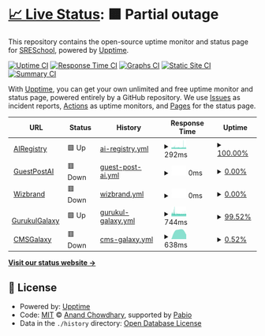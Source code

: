 # [📈 Live Status](https://SRESchool.github.io/AllWizbrand-monitor-upptime): <!--live status--> **🟧 Partial outage**

This repository contains the open-source uptime monitor and status page for [SRESchool](https://SRESchool.github.io/AllWizbrand-monitor-upptime), powered by [Upptime](https://github.com/upptime/upptime).

[![Uptime CI](https://github.com/SRESchool/AllWizbrand-monitor-upptime/workflows/Uptime%20CI/badge.svg)](https://github.com/SRESchool/AllWizbrand-monitor-upptime/actions?query=workflow%3A%22Uptime+CI%22)
[![Response Time CI](https://github.com/SRESchool/AllWizbrand-monitor-upptime/workflows/Response%20Time%20CI/badge.svg)](https://github.com/SRESchool/AllWizbrand-monitor-upptime/actions?query=workflow%3A%22Response+Time+CI%22)
[![Graphs CI](https://github.com/SRESchool/AllWizbrand-monitor-upptime/workflows/Graphs%20CI/badge.svg)](https://github.com/SRESchool/AllWizbrand-monitor-upptime/actions?query=workflow%3A%22Graphs+CI%22)
[![Static Site CI](https://github.com/SRESchool/AllWizbrand-monitor-upptime/workflows/Static%20Site%20CI/badge.svg)](https://github.com/SRESchool/AllWizbrand-monitor-upptime/actions?query=workflow%3A%22Static+Site+CI%22)
[![Summary CI](https://github.com/SRESchool/AllWizbrand-monitor-upptime/workflows/Summary%20CI/badge.svg)](https://github.com/SRESchool/AllWizbrand-monitor-upptime/actions?query=workflow%3A%22Summary+CI%22)

With [Upptime](https://upptime.js.org), you can get your own unlimited and free uptime monitor and status page, powered entirely by a GitHub repository. We use [Issues](https://github.com/SRESchool/AllWizbrand-monitor-upptime/issues) as incident reports, [Actions](https://github.com/SRESchool/AllWizbrand-monitor-upptime/actions) as uptime monitors, and [Pages](https://SRESchool.github.io/AllWizbrand-monitor-upptime) for the status page.

<!--start: status pages-->
<!-- This summary is generated by Upptime (https://github.com/upptime/upptime) -->
<!-- Do not edit this manually, your changes will be overwritten -->
<!-- prettier-ignore -->
| URL | Status | History | Response Time | Uptime |
| --- | ------ | ------- | ------------- | ------ |
| <img alt="" src="https://icons.duckduckgo.com/ip3/airegistry.co.ico" height="13"> [AIRegistry](https://airegistry.co) | 🟩 Up | [ai-registry.yml](https://github.com/SRESchool/AllWizbrand-monitor-upptime/commits/HEAD/history/ai-registry.yml) | <details><summary><img alt="Response time graph" src="./graphs/ai-registry/response-time-week.png" height="20"> 292ms</summary><br><a href="https://SRESchool.github.io/AllWizbrand-monitor-upptime/history/ai-registry"><img alt="Response time 292" src="https://img.shields.io/endpoint?url=https%3A%2F%2Fraw.githubusercontent.com%2FSRESchool%2FAllWizbrand-monitor-upptime%2FHEAD%2Fapi%2Fai-registry%2Fresponse-time.json"></a><br><a href="https://SRESchool.github.io/AllWizbrand-monitor-upptime/history/ai-registry"><img alt="24-hour response time 289" src="https://img.shields.io/endpoint?url=https%3A%2F%2Fraw.githubusercontent.com%2FSRESchool%2FAllWizbrand-monitor-upptime%2FHEAD%2Fapi%2Fai-registry%2Fresponse-time-day.json"></a><br><a href="https://SRESchool.github.io/AllWizbrand-monitor-upptime/history/ai-registry"><img alt="7-day response time 292" src="https://img.shields.io/endpoint?url=https%3A%2F%2Fraw.githubusercontent.com%2FSRESchool%2FAllWizbrand-monitor-upptime%2FHEAD%2Fapi%2Fai-registry%2Fresponse-time-week.json"></a><br><a href="https://SRESchool.github.io/AllWizbrand-monitor-upptime/history/ai-registry"><img alt="30-day response time 292" src="https://img.shields.io/endpoint?url=https%3A%2F%2Fraw.githubusercontent.com%2FSRESchool%2FAllWizbrand-monitor-upptime%2FHEAD%2Fapi%2Fai-registry%2Fresponse-time-month.json"></a><br><a href="https://SRESchool.github.io/AllWizbrand-monitor-upptime/history/ai-registry"><img alt="1-year response time 292" src="https://img.shields.io/endpoint?url=https%3A%2F%2Fraw.githubusercontent.com%2FSRESchool%2FAllWizbrand-monitor-upptime%2FHEAD%2Fapi%2Fai-registry%2Fresponse-time-year.json"></a></details> | <details><summary><a href="https://SRESchool.github.io/AllWizbrand-monitor-upptime/history/ai-registry">100.00%</a></summary><a href="https://SRESchool.github.io/AllWizbrand-monitor-upptime/history/ai-registry"><img alt="All-time uptime 100.00%" src="https://img.shields.io/endpoint?url=https%3A%2F%2Fraw.githubusercontent.com%2FSRESchool%2FAllWizbrand-monitor-upptime%2FHEAD%2Fapi%2Fai-registry%2Fuptime.json"></a><br><a href="https://SRESchool.github.io/AllWizbrand-monitor-upptime/history/ai-registry"><img alt="24-hour uptime 100.00%" src="https://img.shields.io/endpoint?url=https%3A%2F%2Fraw.githubusercontent.com%2FSRESchool%2FAllWizbrand-monitor-upptime%2FHEAD%2Fapi%2Fai-registry%2Fuptime-day.json"></a><br><a href="https://SRESchool.github.io/AllWizbrand-monitor-upptime/history/ai-registry"><img alt="7-day uptime 100.00%" src="https://img.shields.io/endpoint?url=https%3A%2F%2Fraw.githubusercontent.com%2FSRESchool%2FAllWizbrand-monitor-upptime%2FHEAD%2Fapi%2Fai-registry%2Fuptime-week.json"></a><br><a href="https://SRESchool.github.io/AllWizbrand-monitor-upptime/history/ai-registry"><img alt="30-day uptime 100.00%" src="https://img.shields.io/endpoint?url=https%3A%2F%2Fraw.githubusercontent.com%2FSRESchool%2FAllWizbrand-monitor-upptime%2FHEAD%2Fapi%2Fai-registry%2Fuptime-month.json"></a><br><a href="https://SRESchool.github.io/AllWizbrand-monitor-upptime/history/ai-registry"><img alt="1-year uptime 100.00%" src="https://img.shields.io/endpoint?url=https%3A%2F%2Fraw.githubusercontent.com%2FSRESchool%2FAllWizbrand-monitor-upptime%2FHEAD%2Fapi%2Fai-registry%2Fuptime-year.json"></a></details>
| <img alt="" src="https://icons.duckduckgo.com/ip3/guestpostai.com.ico" height="13"> [GuestPostAI](https://guestpostai.com) | 🟥 Down | [guest-post-ai.yml](https://github.com/SRESchool/AllWizbrand-monitor-upptime/commits/HEAD/history/guest-post-ai.yml) | <details><summary><img alt="Response time graph" src="./graphs/guest-post-ai/response-time-week.png" height="20"> 0ms</summary><br><a href="https://SRESchool.github.io/AllWizbrand-monitor-upptime/history/guest-post-ai"><img alt="Response time 0" src="https://img.shields.io/endpoint?url=https%3A%2F%2Fraw.githubusercontent.com%2FSRESchool%2FAllWizbrand-monitor-upptime%2FHEAD%2Fapi%2Fguest-post-ai%2Fresponse-time.json"></a><br><a href="https://SRESchool.github.io/AllWizbrand-monitor-upptime/history/guest-post-ai"><img alt="24-hour response time 0" src="https://img.shields.io/endpoint?url=https%3A%2F%2Fraw.githubusercontent.com%2FSRESchool%2FAllWizbrand-monitor-upptime%2FHEAD%2Fapi%2Fguest-post-ai%2Fresponse-time-day.json"></a><br><a href="https://SRESchool.github.io/AllWizbrand-monitor-upptime/history/guest-post-ai"><img alt="7-day response time 0" src="https://img.shields.io/endpoint?url=https%3A%2F%2Fraw.githubusercontent.com%2FSRESchool%2FAllWizbrand-monitor-upptime%2FHEAD%2Fapi%2Fguest-post-ai%2Fresponse-time-week.json"></a><br><a href="https://SRESchool.github.io/AllWizbrand-monitor-upptime/history/guest-post-ai"><img alt="30-day response time 0" src="https://img.shields.io/endpoint?url=https%3A%2F%2Fraw.githubusercontent.com%2FSRESchool%2FAllWizbrand-monitor-upptime%2FHEAD%2Fapi%2Fguest-post-ai%2Fresponse-time-month.json"></a><br><a href="https://SRESchool.github.io/AllWizbrand-monitor-upptime/history/guest-post-ai"><img alt="1-year response time 0" src="https://img.shields.io/endpoint?url=https%3A%2F%2Fraw.githubusercontent.com%2FSRESchool%2FAllWizbrand-monitor-upptime%2FHEAD%2Fapi%2Fguest-post-ai%2Fresponse-time-year.json"></a></details> | <details><summary><a href="https://SRESchool.github.io/AllWizbrand-monitor-upptime/history/guest-post-ai">0.00%</a></summary><a href="https://SRESchool.github.io/AllWizbrand-monitor-upptime/history/guest-post-ai"><img alt="All-time uptime 0.00%" src="https://img.shields.io/endpoint?url=https%3A%2F%2Fraw.githubusercontent.com%2FSRESchool%2FAllWizbrand-monitor-upptime%2FHEAD%2Fapi%2Fguest-post-ai%2Fuptime.json"></a><br><a href="https://SRESchool.github.io/AllWizbrand-monitor-upptime/history/guest-post-ai"><img alt="24-hour uptime 0.00%" src="https://img.shields.io/endpoint?url=https%3A%2F%2Fraw.githubusercontent.com%2FSRESchool%2FAllWizbrand-monitor-upptime%2FHEAD%2Fapi%2Fguest-post-ai%2Fuptime-day.json"></a><br><a href="https://SRESchool.github.io/AllWizbrand-monitor-upptime/history/guest-post-ai"><img alt="7-day uptime 0.00%" src="https://img.shields.io/endpoint?url=https%3A%2F%2Fraw.githubusercontent.com%2FSRESchool%2FAllWizbrand-monitor-upptime%2FHEAD%2Fapi%2Fguest-post-ai%2Fuptime-week.json"></a><br><a href="https://SRESchool.github.io/AllWizbrand-monitor-upptime/history/guest-post-ai"><img alt="30-day uptime 0.00%" src="https://img.shields.io/endpoint?url=https%3A%2F%2Fraw.githubusercontent.com%2FSRESchool%2FAllWizbrand-monitor-upptime%2FHEAD%2Fapi%2Fguest-post-ai%2Fuptime-month.json"></a><br><a href="https://SRESchool.github.io/AllWizbrand-monitor-upptime/history/guest-post-ai"><img alt="1-year uptime 0.00%" src="https://img.shields.io/endpoint?url=https%3A%2F%2Fraw.githubusercontent.com%2FSRESchool%2FAllWizbrand-monitor-upptime%2FHEAD%2Fapi%2Fguest-post-ai%2Fuptime-year.json"></a></details>
| <img alt="" src="https://icons.duckduckgo.com/ip3/wizbrand.com.ico" height="13"> [Wizbrand](https://wizbrand.com) | 🟥 Down | [wizbrand.yml](https://github.com/SRESchool/AllWizbrand-monitor-upptime/commits/HEAD/history/wizbrand.yml) | <details><summary><img alt="Response time graph" src="./graphs/wizbrand/response-time-week.png" height="20"> 0ms</summary><br><a href="https://SRESchool.github.io/AllWizbrand-monitor-upptime/history/wizbrand"><img alt="Response time 0" src="https://img.shields.io/endpoint?url=https%3A%2F%2Fraw.githubusercontent.com%2FSRESchool%2FAllWizbrand-monitor-upptime%2FHEAD%2Fapi%2Fwizbrand%2Fresponse-time.json"></a><br><a href="https://SRESchool.github.io/AllWizbrand-monitor-upptime/history/wizbrand"><img alt="24-hour response time 0" src="https://img.shields.io/endpoint?url=https%3A%2F%2Fraw.githubusercontent.com%2FSRESchool%2FAllWizbrand-monitor-upptime%2FHEAD%2Fapi%2Fwizbrand%2Fresponse-time-day.json"></a><br><a href="https://SRESchool.github.io/AllWizbrand-monitor-upptime/history/wizbrand"><img alt="7-day response time 0" src="https://img.shields.io/endpoint?url=https%3A%2F%2Fraw.githubusercontent.com%2FSRESchool%2FAllWizbrand-monitor-upptime%2FHEAD%2Fapi%2Fwizbrand%2Fresponse-time-week.json"></a><br><a href="https://SRESchool.github.io/AllWizbrand-monitor-upptime/history/wizbrand"><img alt="30-day response time 0" src="https://img.shields.io/endpoint?url=https%3A%2F%2Fraw.githubusercontent.com%2FSRESchool%2FAllWizbrand-monitor-upptime%2FHEAD%2Fapi%2Fwizbrand%2Fresponse-time-month.json"></a><br><a href="https://SRESchool.github.io/AllWizbrand-monitor-upptime/history/wizbrand"><img alt="1-year response time 0" src="https://img.shields.io/endpoint?url=https%3A%2F%2Fraw.githubusercontent.com%2FSRESchool%2FAllWizbrand-monitor-upptime%2FHEAD%2Fapi%2Fwizbrand%2Fresponse-time-year.json"></a></details> | <details><summary><a href="https://SRESchool.github.io/AllWizbrand-monitor-upptime/history/wizbrand">0.00%</a></summary><a href="https://SRESchool.github.io/AllWizbrand-monitor-upptime/history/wizbrand"><img alt="All-time uptime 0.00%" src="https://img.shields.io/endpoint?url=https%3A%2F%2Fraw.githubusercontent.com%2FSRESchool%2FAllWizbrand-monitor-upptime%2FHEAD%2Fapi%2Fwizbrand%2Fuptime.json"></a><br><a href="https://SRESchool.github.io/AllWizbrand-monitor-upptime/history/wizbrand"><img alt="24-hour uptime 0.00%" src="https://img.shields.io/endpoint?url=https%3A%2F%2Fraw.githubusercontent.com%2FSRESchool%2FAllWizbrand-monitor-upptime%2FHEAD%2Fapi%2Fwizbrand%2Fuptime-day.json"></a><br><a href="https://SRESchool.github.io/AllWizbrand-monitor-upptime/history/wizbrand"><img alt="7-day uptime 0.00%" src="https://img.shields.io/endpoint?url=https%3A%2F%2Fraw.githubusercontent.com%2FSRESchool%2FAllWizbrand-monitor-upptime%2FHEAD%2Fapi%2Fwizbrand%2Fuptime-week.json"></a><br><a href="https://SRESchool.github.io/AllWizbrand-monitor-upptime/history/wizbrand"><img alt="30-day uptime 0.00%" src="https://img.shields.io/endpoint?url=https%3A%2F%2Fraw.githubusercontent.com%2FSRESchool%2FAllWizbrand-monitor-upptime%2FHEAD%2Fapi%2Fwizbrand%2Fuptime-month.json"></a><br><a href="https://SRESchool.github.io/AllWizbrand-monitor-upptime/history/wizbrand"><img alt="1-year uptime 0.00%" src="https://img.shields.io/endpoint?url=https%3A%2F%2Fraw.githubusercontent.com%2FSRESchool%2FAllWizbrand-monitor-upptime%2FHEAD%2Fapi%2Fwizbrand%2Fuptime-year.json"></a></details>
| <img alt="" src="https://icons.duckduckgo.com/ip3/gurukulgalaxy.com.ico" height="13"> [GurukulGalaxy](https://gurukulgalaxy.com) | 🟩 Up | [gurukul-galaxy.yml](https://github.com/SRESchool/AllWizbrand-monitor-upptime/commits/HEAD/history/gurukul-galaxy.yml) | <details><summary><img alt="Response time graph" src="./graphs/gurukul-galaxy/response-time-week.png" height="20"> 744ms</summary><br><a href="https://SRESchool.github.io/AllWizbrand-monitor-upptime/history/gurukul-galaxy"><img alt="Response time 744" src="https://img.shields.io/endpoint?url=https%3A%2F%2Fraw.githubusercontent.com%2FSRESchool%2FAllWizbrand-monitor-upptime%2FHEAD%2Fapi%2Fgurukul-galaxy%2Fresponse-time.json"></a><br><a href="https://SRESchool.github.io/AllWizbrand-monitor-upptime/history/gurukul-galaxy"><img alt="24-hour response time 714" src="https://img.shields.io/endpoint?url=https%3A%2F%2Fraw.githubusercontent.com%2FSRESchool%2FAllWizbrand-monitor-upptime%2FHEAD%2Fapi%2Fgurukul-galaxy%2Fresponse-time-day.json"></a><br><a href="https://SRESchool.github.io/AllWizbrand-monitor-upptime/history/gurukul-galaxy"><img alt="7-day response time 744" src="https://img.shields.io/endpoint?url=https%3A%2F%2Fraw.githubusercontent.com%2FSRESchool%2FAllWizbrand-monitor-upptime%2FHEAD%2Fapi%2Fgurukul-galaxy%2Fresponse-time-week.json"></a><br><a href="https://SRESchool.github.io/AllWizbrand-monitor-upptime/history/gurukul-galaxy"><img alt="30-day response time 744" src="https://img.shields.io/endpoint?url=https%3A%2F%2Fraw.githubusercontent.com%2FSRESchool%2FAllWizbrand-monitor-upptime%2FHEAD%2Fapi%2Fgurukul-galaxy%2Fresponse-time-month.json"></a><br><a href="https://SRESchool.github.io/AllWizbrand-monitor-upptime/history/gurukul-galaxy"><img alt="1-year response time 744" src="https://img.shields.io/endpoint?url=https%3A%2F%2Fraw.githubusercontent.com%2FSRESchool%2FAllWizbrand-monitor-upptime%2FHEAD%2Fapi%2Fgurukul-galaxy%2Fresponse-time-year.json"></a></details> | <details><summary><a href="https://SRESchool.github.io/AllWizbrand-monitor-upptime/history/gurukul-galaxy">99.52%</a></summary><a href="https://SRESchool.github.io/AllWizbrand-monitor-upptime/history/gurukul-galaxy"><img alt="All-time uptime 99.52%" src="https://img.shields.io/endpoint?url=https%3A%2F%2Fraw.githubusercontent.com%2FSRESchool%2FAllWizbrand-monitor-upptime%2FHEAD%2Fapi%2Fgurukul-galaxy%2Fuptime.json"></a><br><a href="https://SRESchool.github.io/AllWizbrand-monitor-upptime/history/gurukul-galaxy"><img alt="24-hour uptime 100.00%" src="https://img.shields.io/endpoint?url=https%3A%2F%2Fraw.githubusercontent.com%2FSRESchool%2FAllWizbrand-monitor-upptime%2FHEAD%2Fapi%2Fgurukul-galaxy%2Fuptime-day.json"></a><br><a href="https://SRESchool.github.io/AllWizbrand-monitor-upptime/history/gurukul-galaxy"><img alt="7-day uptime 99.52%" src="https://img.shields.io/endpoint?url=https%3A%2F%2Fraw.githubusercontent.com%2FSRESchool%2FAllWizbrand-monitor-upptime%2FHEAD%2Fapi%2Fgurukul-galaxy%2Fuptime-week.json"></a><br><a href="https://SRESchool.github.io/AllWizbrand-monitor-upptime/history/gurukul-galaxy"><img alt="30-day uptime 99.52%" src="https://img.shields.io/endpoint?url=https%3A%2F%2Fraw.githubusercontent.com%2FSRESchool%2FAllWizbrand-monitor-upptime%2FHEAD%2Fapi%2Fgurukul-galaxy%2Fuptime-month.json"></a><br><a href="https://SRESchool.github.io/AllWizbrand-monitor-upptime/history/gurukul-galaxy"><img alt="1-year uptime 99.52%" src="https://img.shields.io/endpoint?url=https%3A%2F%2Fraw.githubusercontent.com%2FSRESchool%2FAllWizbrand-monitor-upptime%2FHEAD%2Fapi%2Fgurukul-galaxy%2Fuptime-year.json"></a></details>
| <img alt="" src="https://icons.duckduckgo.com/ip3/cmsgalaxy.com.ico" height="13"> [CMSGalaxy](https://cmsgalaxy.com) | 🟥 Down | [cms-galaxy.yml](https://github.com/SRESchool/AllWizbrand-monitor-upptime/commits/HEAD/history/cms-galaxy.yml) | <details><summary><img alt="Response time graph" src="./graphs/cms-galaxy/response-time-week.png" height="20"> 638ms</summary><br><a href="https://SRESchool.github.io/AllWizbrand-monitor-upptime/history/cms-galaxy"><img alt="Response time 638" src="https://img.shields.io/endpoint?url=https%3A%2F%2Fraw.githubusercontent.com%2FSRESchool%2FAllWizbrand-monitor-upptime%2FHEAD%2Fapi%2Fcms-galaxy%2Fresponse-time.json"></a><br><a href="https://SRESchool.github.io/AllWizbrand-monitor-upptime/history/cms-galaxy"><img alt="24-hour response time 0" src="https://img.shields.io/endpoint?url=https%3A%2F%2Fraw.githubusercontent.com%2FSRESchool%2FAllWizbrand-monitor-upptime%2FHEAD%2Fapi%2Fcms-galaxy%2Fresponse-time-day.json"></a><br><a href="https://SRESchool.github.io/AllWizbrand-monitor-upptime/history/cms-galaxy"><img alt="7-day response time 638" src="https://img.shields.io/endpoint?url=https%3A%2F%2Fraw.githubusercontent.com%2FSRESchool%2FAllWizbrand-monitor-upptime%2FHEAD%2Fapi%2Fcms-galaxy%2Fresponse-time-week.json"></a><br><a href="https://SRESchool.github.io/AllWizbrand-monitor-upptime/history/cms-galaxy"><img alt="30-day response time 638" src="https://img.shields.io/endpoint?url=https%3A%2F%2Fraw.githubusercontent.com%2FSRESchool%2FAllWizbrand-monitor-upptime%2FHEAD%2Fapi%2Fcms-galaxy%2Fresponse-time-month.json"></a><br><a href="https://SRESchool.github.io/AllWizbrand-monitor-upptime/history/cms-galaxy"><img alt="1-year response time 638" src="https://img.shields.io/endpoint?url=https%3A%2F%2Fraw.githubusercontent.com%2FSRESchool%2FAllWizbrand-monitor-upptime%2FHEAD%2Fapi%2Fcms-galaxy%2Fresponse-time-year.json"></a></details> | <details><summary><a href="https://SRESchool.github.io/AllWizbrand-monitor-upptime/history/cms-galaxy">0.52%</a></summary><a href="https://SRESchool.github.io/AllWizbrand-monitor-upptime/history/cms-galaxy"><img alt="All-time uptime 0.52%" src="https://img.shields.io/endpoint?url=https%3A%2F%2Fraw.githubusercontent.com%2FSRESchool%2FAllWizbrand-monitor-upptime%2FHEAD%2Fapi%2Fcms-galaxy%2Fuptime.json"></a><br><a href="https://SRESchool.github.io/AllWizbrand-monitor-upptime/history/cms-galaxy"><img alt="24-hour uptime 0.00%" src="https://img.shields.io/endpoint?url=https%3A%2F%2Fraw.githubusercontent.com%2FSRESchool%2FAllWizbrand-monitor-upptime%2FHEAD%2Fapi%2Fcms-galaxy%2Fuptime-day.json"></a><br><a href="https://SRESchool.github.io/AllWizbrand-monitor-upptime/history/cms-galaxy"><img alt="7-day uptime 0.52%" src="https://img.shields.io/endpoint?url=https%3A%2F%2Fraw.githubusercontent.com%2FSRESchool%2FAllWizbrand-monitor-upptime%2FHEAD%2Fapi%2Fcms-galaxy%2Fuptime-week.json"></a><br><a href="https://SRESchool.github.io/AllWizbrand-monitor-upptime/history/cms-galaxy"><img alt="30-day uptime 0.52%" src="https://img.shields.io/endpoint?url=https%3A%2F%2Fraw.githubusercontent.com%2FSRESchool%2FAllWizbrand-monitor-upptime%2FHEAD%2Fapi%2Fcms-galaxy%2Fuptime-month.json"></a><br><a href="https://SRESchool.github.io/AllWizbrand-monitor-upptime/history/cms-galaxy"><img alt="1-year uptime 0.52%" src="https://img.shields.io/endpoint?url=https%3A%2F%2Fraw.githubusercontent.com%2FSRESchool%2FAllWizbrand-monitor-upptime%2FHEAD%2Fapi%2Fcms-galaxy%2Fuptime-year.json"></a></details>

<!--end: status pages-->

[**Visit our status website →**](https://SRESchool.github.io/AllWizbrand-monitor-upptime)

## 📄 License

- Powered by: [Upptime](https://github.com/upptime/upptime)
- Code: [MIT](./LICENSE) © [Anand Chowdhary](https://anandchowdhary.com), supported by [Pabio](https://pabio.com)
- Data in the `./history` directory: [Open Database License](https://opendatacommons.org/licenses/odbl/1-0/)
